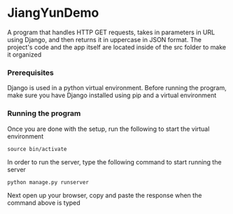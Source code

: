 # JiangYunDemo

A program that handles HTTP GET requests, takes in parameters in URL using Django, and then returns it in uppercase in JSON format. The project's code and the app itself are located inside of the src folder to make it organized

### Prerequisites

Django is used in a python virtual environment. Before running the program, make sure you have Django installed using pip and a virtual environment


### Running the program

Once you are done with the setup, run the following to start the virtual environment
```
source bin/activate
```
In order to run the server, type the following command to start running the server
```
python manage.py runserver 
```
Next open up your browser, copy and paste the response when the command above is typed
